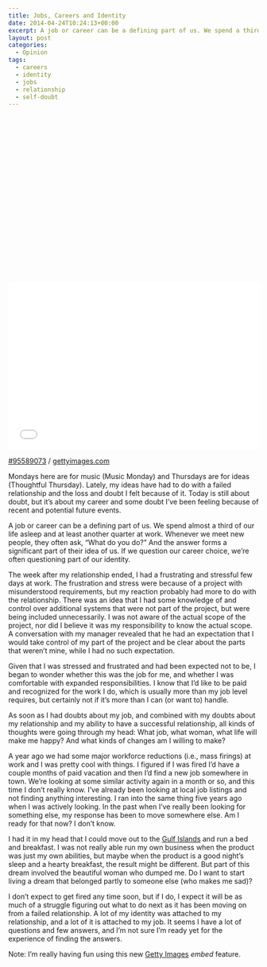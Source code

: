 ```yaml
---
title: Jobs, Careers and Identity
date: 2014-04-24T10:24:13+00:00
excerpt: A job or career can be a defining part of us. We spend a third of our life asleep and almost another third at work. Whenever we meet new people, they often ask, "What do you do?" And the answer forms a significant part of their idea of us.
layout: post
categories:
  - Opinion
tags:
  - careers
  - identity
  - jobs
  - relationship
  - self-doubt
---
```

<div class="getty embed image alignright">
  <div style="padding:66.666667% 0 0 0">
    <iframe src="//embed.gettyimages.com/embed/95589073?et=zlCxoJd-RJ1yrSHQWZv8dw&viewMoreLink=off&sig=_qQMg9TBpvpzL28D0Z5tJ79xQjyUwCYenpCXOhcjw60=&caption=true" width="507" height="338" scrolling="no" frameborder="0"></iframe>
  </div>
  <p>
    <a href="http://www.gettyimages.com/detail/95589073" target="_blank" rel="noopener noreferrer">#95589073</a> /
    <a href="http://www.gettyimages.com" target="_blank" rel="noopener noreferrer">gettyimages.com</a>
  </p>
</div>

Mondays here are for music (Music Monday) and Thursdays are for ideas (Thoughtful Thursday). Lately, my ideas have had to do with a failed relationship and the loss and doubt I felt because of it. Today is still about doubt, but it&#8217;s about my career and some doubt I&#8217;ve been feeling because of recent and potential future events.

A job or career can be a defining part of us. We spend almost a third of our life asleep and at least another quarter at work. Whenever we meet new people, they often ask, &#8220;What do you do?&#8221; And the answer forms a significant part of their idea of us. If we question our career choice, we&#8217;re often questioning part of our identity.

The week after my relationship ended, I had a frustrating and stressful few days at work. The frustration and stress were because of a project with misunderstood requirements, but my reaction probably had more to do with the relationship. There was an idea that I had some knowledge of and control over additional systems that were not part of the project, but were being included unnecessarily. I was not aware of the actual scope of the project, nor did I believe it was my responsibility to know the actual scope. A conversation with my manager revealed that he had an expectation that I would take control of my part of the project and be clear about the parts that weren&#8217;t mine, while I had no such expectation.

Given that I was stressed and frustrated and had been expected not to be, I began to wonder whether this was the job for me, and whether I was comfortable with expanded responsibilities. I know that I&#8217;d like to be paid and recognized for the work I do, which is usually more than my job level requires, but certainly not if it&#8217;s more than I can (or want to) handle.

As soon as I had doubts about my job, and combined with my doubts about my relationship and my ability to have a successful relationship, all kinds of thoughts were going through my head: What job, what woman, what life will make me happy? And what kinds of changes am I willing to make?

A year ago we had some major workforce reductions (i.e., mass firings) at work and I was pretty cool with things. I figured if I was fired I&#8217;d have a couple months of paid vacation and then I&#8217;d find a new job somewhere in town. We&#8217;re looking at some similar activity again in a month or so, and this time I don&#8217;t really know. I&#8217;ve already been looking at local job listings and not finding anything interesting. I ran into the same thing five years ago when I was actively looking. In the past when I&#8217;ve really been looking for something else, my response has been to move somewhere else. Am I ready for that now? I don&#8217;t know.

I had it in my head that I could move out to the [Gulf Islands](http://gulfislandstourism.com/) and run a bed and breakfast. I was not really able run my own business when the product was just my own abilities, but maybe when the product is a good night&#8217;s sleep and a hearty breakfast, the result might be different. But part of this dream involved the beautiful woman who dumped me. Do I want to start living a dream that belonged partly to someone else (who makes me sad)?

I don&#8217;t expect to get fired any time soon, but if I do, I expect it will be as much of a struggle figuring out what to do next as it has been moving on from a failed relationship. A lot of my identity was attached to my relationship, and a lot of it is attached to my job. It seems I have a lot of questions and few answers, and I&#8217;m not sure I&#8217;m ready yet for the experience of finding the answers.

Note: I&#8217;m really having fun using this new [Getty Images](http://www.gettyimages.ca/) _embed_ feature.